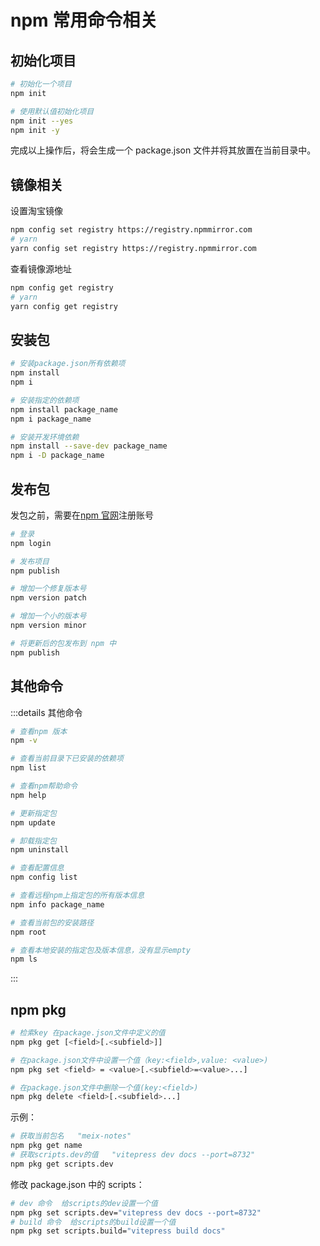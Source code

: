 # npm 常用命令相关

## 初始化项目

```sh
# 初始化一个项目
npm init

# 使用默认值初始化项目
npm init --yes
npm init -y
```

完成以上操作后，将会生成一个 package.json 文件并将其放置在当前目录中。

## 镜像相关

设置淘宝镜像

```sh
npm config set registry https://registry.npmmirror.com
# yarn
yarn config set registry https://registry.npmmirror.com
```

查看镜像源地址

```sh
npm config get registry
# yarn
yarn config get registry
```

## 安装包

```sh
# 安装package.json所有依赖项
npm install
npm i

# 安装指定的依赖项
npm install package_name
npm i package_name

# 安装开发环境依赖
npm install --save-dev package_name
npm i -D package_name
```

## 发布包

发包之前，需要在[npm 官网](https://www.npmjs.com/)注册账号

```sh
# 登录
npm login

# 发布项目
npm publish

# 增加一个修复版本号
npm version patch

# 增加一个小的版本号
npm version minor

# 将更新后的包发布到 npm 中
npm publish
```

## 其他命令

:::details 其他命令

```sh
# 查看npm 版本
npm -v

# 查看当前目录下已安装的依赖项
npm list

# 查看npm帮助命令
npm help

# 更新指定包
npm update

# 卸载指定包
npm uninstall

# 查看配置信息
npm config list

# 查看远程npm上指定包的所有版本信息
npm info package_name

# 查看当前包的安装路径
npm root

# 查看本地安装的指定包及版本信息，没有显示empty
npm ls
```

:::

## npm pkg

```sh
# 检索key 在package.json文件中定义的值
npm pkg get [<field>[.<subfield>]]

# 在package.json文件中设置一个值（key:<field>,value: <value>)
npm pkg set <field> = <value>[.<subfield>=<value>...]

# 在package.json文件中删除一个值(key:<field>)
npm pkg delete <field>[.<subfield>...]
```

示例：

```sh
# 获取当前包名   "meix-notes"
npm pkg get name
# 获取scripts.dev的值   "vitepress dev docs --port=8732"
npm pkg get scripts.dev
```

修改 package.json 中的 scripts：

```sh
# dev 命令  给scripts的dev设置一个值
npm pkg set scripts.dev="vitepress dev docs --port=8732"
# build 命令  给scripts的build设置一个值
npm pkg set scripts.build="vitepress build docs"
```
